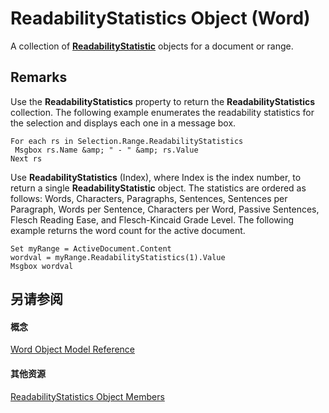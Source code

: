 
# ReadabilityStatistics Object (Word)

A collection of  **[ReadabilityStatistic](5e82c44d-fc6d-9586-816b-0c46c4a01f3b.md)** objects for a document or range.


## Remarks

Use the  **ReadabilityStatistics** property to return the **ReadabilityStatistics** collection. The following example enumerates the readability statistics for the selection and displays each one in a message box.


```
For each rs in Selection.Range.ReadabilityStatistics 
 Msgbox rs.Name &amp; " - " &amp; rs.Value 
Next rs
```

Use  **ReadabilityStatistics** (Index), where Index is the index number, to return a single **ReadabilityStatistic** object. The statistics are ordered as follows: Words, Characters, Paragraphs, Sentences, Sentences per Paragraph, Words per Sentence, Characters per Word, Passive Sentences, Flesch Reading Ease, and Flesch-Kincaid Grade Level. The following example returns the word count for the active document.




```
Set myRange = ActiveDocument.Content 
wordval = myRange.ReadabilityStatistics(1).Value 
Msgbox wordval
```


## 另请参阅


#### 概念


[Word Object Model Reference](be452561-b436-bb9b-6f94-3faa9a74a6fd.md)
#### 其他资源


[ReadabilityStatistics Object Members](http://msdn.microsoft.com/library/4e7dde67-0de5-89fc-3061-ab67bb2f03ec%28Office.15%29.aspx)
